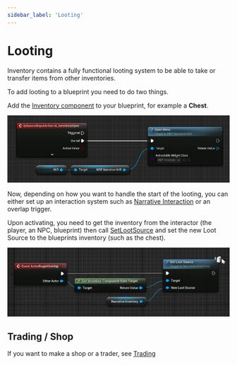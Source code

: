 ```yaml
---
sidebar_label: 'Looting'
---
```


# Looting

Inventory contains a fully functional looting system to be able to take or transfer items from other inventories.

To add looting to a blueprint you need to do two things.

Add the [Inventory component](../inventory-component) to your blueprint, for example a **Chest**.

![looting.png](/img/inventory/looting.png)

Now, depending on how you want to handle the start of the looting, you can either set up an interaction system such as [Narrative Interaction](../../interaction) or an overlap trigger.

Upon activating, you need to get the inventory from the interactor (the player, an NPC, blueprint) then call [SetLootSource](../inventory-component/functions.md#set-loot-source) and set the new Loot Source to the blueprints inventory (such as the chest).

![looting-beginoverlap.png](/img/inventory/looting-beginoverlap.png)

## Trading / Shop

If you want to make a shop or a trader, see [Trading](./trading.md)